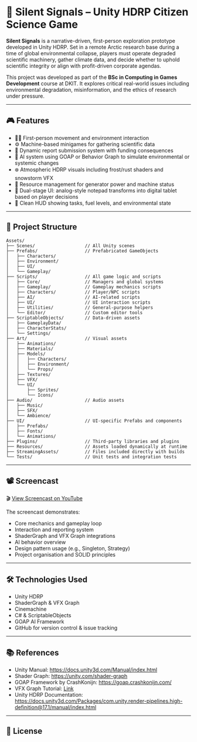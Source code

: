 
# 🧊 Silent Signals – Unity HDRP Citizen Science Game

**Silent Signals** is a narrative-driven, first-person exploration prototype developed in Unity HDRP. Set in a remote Arctic research base during a time of global environmental collapse, players must operate degraded scientific machinery, gather climate data, and decide whether to uphold scientific integrity or align with profit-driven corporate agendas.

This project was developed as part of the **BSc in Computing in Games Development** course at DKIT. It explores critical real-world issues including environmental degradation, misinformation, and the ethics of research under pressure.

---

## 🎮 Features

- 🚶‍♂️ First-person movement and environment interaction
- ⚙️ Machine-based minigames for gathering scientific data
- 📝 Dynamic report submission system with funding consequences
- 🧠 AI system using GOAP or Behavior Graph to simulate environmental or systemic changes
- ❄️ Atmospheric HDRP visuals including frost/rust shaders and snowstorm VFX
- 🔋 Resource management for generator power and machine status
- 📓 Dual-stage UI: analog-style notepad transforms into digital tablet based on player decisions
- 🧭 Clean HUD showing tasks, fuel levels, and environmental state

---

## 📁 Project Structure

```plaintext
Assets/
├── Scenes/                   // All Unity scenes
├── Prefabs/                  // Prefabricated GameObjects
│   ├── Characters/
│   ├── Environment/
│   ├── UI/
│   └── Gameplay/
├── Scripts/                  // All game logic and scripts
│   ├── Core/                 // Managers and global systems
│   ├── Gameplay/             // Gameplay mechanics scripts
│   ├── Characters/           // Player/NPC scripts
│   ├── AI/                   // AI-related scripts
│   ├── UI/                   // UI interaction scripts
│   ├── Utilities/            // General-purpose helpers
│   └── Editor/               // Custom editor tools
├── ScriptableObjects/        // Data-driven assets
│   ├── GameplayData/
│   ├── CharacterStats/
│   └── Settings/
├── Art/                      // Visual assets
│   ├── Animations/
│   ├── Materials/
│   ├── Models/
│   │   ├── Characters/
│   │   ├── Environment/
│   │   └── Props/
│   ├── Textures/
│   ├── VFX/
│   └── UI/
│       ├── Sprites/
│       └── Icons/
├── Audio/                    // Audio assets
│   ├── Music/
│   ├── SFX/
│   └── Ambience/
├── UI/                       // UI-specific Prefabs and components
│   ├── Prefabs/
│   ├── Fonts/
│   └── Animations/
├── Plugins/                  // Third-party libraries and plugins
├── Resources/                // Assets loaded dynamically at runtime
├── StreamingAssets/          // Files included directly with builds
└── Tests/                    // Unit tests and integration tests
```

---

## 📽️ Screencast

🎬 [View Screencast on YouTube](#)

The screencast demonstrates:
- Core mechanics and gameplay loop
- Interaction and reporting system
- ShaderGraph and VFX Graph integrations
- AI behavior overview
- Design pattern usage (e.g., Singleton, Strategy)
- Project organisation and SOLID principles

---

## 🛠️ Technologies Used

- Unity HDRP
- ShaderGraph & VFX Graph
- Cinemachine
- C# & ScriptableObjects
- GOAP AI Framework
- GitHub for version control & issue tracking

---

## 📚 References

- Unity Manual: https://docs.unity3d.com/Manual/index.html
- Shader Graph: https://unity.com/shader-graph
- GOAP Framework by CrashKonijn: https://goap.crashkonijn.com/
- VFX Graph Tutorial: [Link](#)
- Unity HDRP Documentation: https://docs.unity3d.com/Packages/com.unity.render-pipelines.high-definition@17.1/manual/index.html

---

## 📌 License

